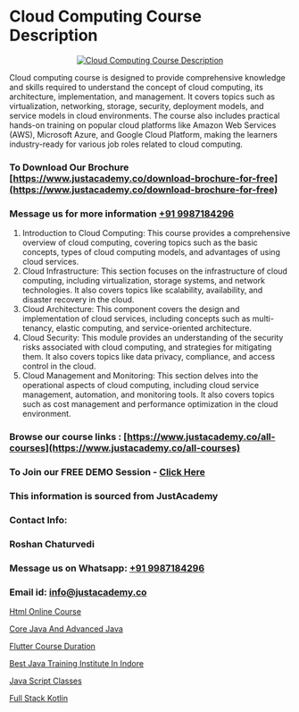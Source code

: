 # Cloud Computing Course Description

<p align="center">
  <a href="https://justacademy.co/all-courses">
    <img src="https://ibb.co/7V3H11Z" alt="Cloud Computing Course Description">
  </a>
</p>


Cloud computing course is designed to provide comprehensive knowledge and skills required to understand the concept of cloud computing, its architecture, implementation, and management. It covers topics such as virtualization, networking, storage, security, deployment models, and service models in cloud environments. The course also includes practical hands-on training on popular cloud platforms like Amazon Web Services (AWS), Microsoft Azure, and Google Cloud Platform, making the learners industry-ready for various job roles related to cloud computing.
### To Download Our Brochure [https://www.justacademy.co/download-brochure-for-free](https://www.justacademy.co/download-brochure-for-free)
### Message us for more information [+91 9987184296](https://api.whatsapp.com/send?phone=919987184296)
1) Introduction to Cloud Computing: This course provides a comprehensive overview of cloud computing, covering topics such as the basic concepts, types of cloud computing models, and advantages of using cloud services.
2) Cloud Infrastructure: This section focuses on the infrastructure of cloud computing, including virtualization, storage systems, and network technologies. It also covers topics like scalability, availability, and disaster recovery in the cloud.
3) Cloud Architecture: This component covers the design and implementation of cloud services, including concepts such as multi-tenancy, elastic computing, and service-oriented architecture.
4) Cloud Security: This module provides an understanding of the security risks associated with cloud computing, and strategies for mitigating them. It also covers topics like data privacy, compliance, and access control in the cloud.
5) Cloud Management and Monitoring: This section delves into the operational aspects of cloud computing, including cloud service management, automation, and monitoring tools. It also covers topics such as cost management and performance optimization in the cloud environment.

### Browse our course links : [https://www.justacademy.co/all-courses](https://www.justacademy.co/all-courses) 
### To Join our FREE DEMO Session - [Click Here](https://www.justacademy.co/register-for-course-demo)


### This information is sourced from JustAcademy
### Contact Info:
### Roshan Chaturvedi
### Message us on Whatsapp: [+91 9987184296](https://api.whatsapp.com/send?phone=919987184296)
### Email id: [info@justacademy.co](mailto:info@justacademy.co)
                
[Html Online Course](https://www.linkedin.com/pulse/html-online-course-justacademy-boston-6yede?trackingId=MA5LPAWma5NjM7g372XTmw%3D%3D&lipi=urn%3Ali%3Apage%3Ad_flagship3_company_admin%3BTbY8fN%2BZSiWS3%2FqQQu1Jtw%3D%3D)

[Core Java And Advanced Java](https://www.linkedin.com/pulse/core-java-advanced-software-training-mountain-view-6noae?trackingId=56D4wsAfAehpVYj575Bp9A%3D%3D&lipi=urn%3Ali%3Apage%3Ad_flagship3_company_admin%3BRmRTtwAISLyMmFqcBdL04g%3D%3D)

[Flutter Course Duration](https://medium.com/@mahi3106/flutter-course-duration-15a00c71479b)

[Best Java Training Institute In Indore](https://medium.com/@akanshapatil/best-java-training-institute-in-indore-bf3a23f178c1)

[Java Script Classes](https://justacademyin.github.io/Articles/Java-Script-Classes)

[Full Stack Kotlin](https://justacademyin.github.io/Articles/Full-Stack-Kotlin)

